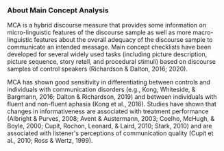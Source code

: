 <h3 id="maintitle">About Main Concept Analysis</h3>

MCA is a hybrid discourse measure that provides some information on micro-linguistic features of the discourse sample as well as more macro-linguistic features about the overall adequacy of the discourse sample to communicate an intended message. Main concept checklists have been developed for several widely used tasks (including picture description, picture sequence, story retell, and procedural stimuli) based on discourse samples of control speakers (Richardson & Dalton, 2016; 2020). 

MCA has shown good sensitivity in differentiating between controls and individuals with communication disorders (e.g., Kong, Whiteside, & Bargmann, 2016; Dalton & Richardson, 2019) and between individuals with fluent and non-fluent aphasia (Kong et al., 2016). Studies have shown that changes in informativeness are associated with treatment performance (Albright & Purves, 2008; Avent & Austermann, 2003; Coelho, McHugh, & Boyle, 2000; Cupit, Rochon, Leonard, & Laird, 2010; Stark, 2010) and are associated with listener's perceptions of communication quality (Cupit et al., 2010; Ross & Wertz, 1999).





